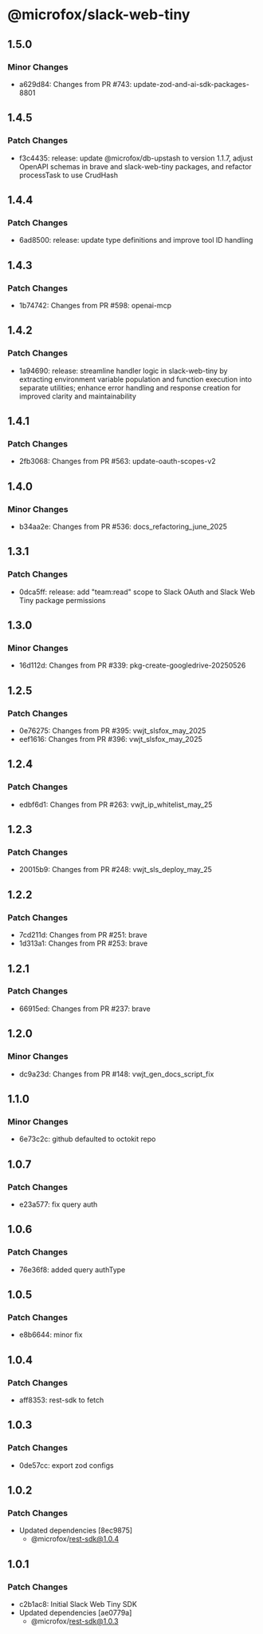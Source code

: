 # @microfox/slack-web-tiny

## 1.5.0

### Minor Changes

- a629d84: Changes from PR #743: update-zod-and-ai-sdk-packages-8801

## 1.4.5

### Patch Changes

- f3c4435: release: update @microfox/db-upstash to version 1.1.7, adjust OpenAPI schemas in brave and slack-web-tiny packages, and refactor processTask to use CrudHash

## 1.4.4

### Patch Changes

- 6ad8500: release: update type definitions and improve tool ID handling

## 1.4.3

### Patch Changes

- 1b74742: Changes from PR #598: openai-mcp

## 1.4.2

### Patch Changes

- 1a94690: release: streamline handler logic in slack-web-tiny by extracting environment variable population and function execution into separate utilities; enhance error handling and response creation for improved clarity and maintainability

## 1.4.1

### Patch Changes

- 2fb3068: Changes from PR #563: update-oauth-scopes-v2

## 1.4.0

### Minor Changes

- b34aa2e: Changes from PR #536: docs_refactoring_june_2025

## 1.3.1

### Patch Changes

- 0dca5ff: release: add "team:read" scope to Slack OAuth and Slack Web Tiny package permissions

## 1.3.0

### Minor Changes

- 16d112d: Changes from PR #339: pkg-create-googledrive-20250526

## 1.2.5

### Patch Changes

- 0e76275: Changes from PR #395: vwjt_slsfox_may_2025
- eef1616: Changes from PR #396: vwjt_slsfox_may_2025

## 1.2.4

### Patch Changes

- edbf6d1: Changes from PR #263: vwjt_ip_whitelist_may_25

## 1.2.3

### Patch Changes

- 20015b9: Changes from PR #248: vwjt_sls_deploy_may_25

## 1.2.2

### Patch Changes

- 7cd211d: Changes from PR #251: brave
- 1d313a1: Changes from PR #253: brave

## 1.2.1

### Patch Changes

- 66915ed: Changes from PR #237: brave

## 1.2.0

### Minor Changes

- dc9a23d: Changes from PR #148: vwjt_gen_docs_script_fix

## 1.1.0

### Minor Changes

- 6e73c2c: github defaulted to octokit repo

## 1.0.7

### Patch Changes

- e23a577: fix query auth

## 1.0.6

### Patch Changes

- 76e36f8: added query authType

## 1.0.5

### Patch Changes

- e8b6644: minor fix

## 1.0.4

### Patch Changes

- aff8353: rest-sdk to fetch

## 1.0.3

### Patch Changes

- 0de57cc: export zod configs

## 1.0.2

### Patch Changes

- Updated dependencies [8ec9875]
  - @microfox/rest-sdk@1.0.4

## 1.0.1

### Patch Changes

- c2b1ac8: Initial Slack Web Tiny SDK
- Updated dependencies [ae0779a]
  - @microfox/rest-sdk@1.0.3
